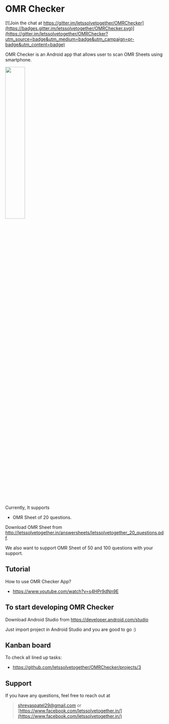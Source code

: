 # OMR Checker

[![Join the chat at https://gitter.im/letssolvetogether/OMRChecker](https://badges.gitter.im/letssolvetogether/OMRChecker.svg)](https://gitter.im/letssolvetogether/OMRChecker?utm_source=badge&utm_medium=badge&utm_campaign=pr-badge&utm_content=badge)

OMR Checker is an Android app that allows user to scan OMR Sheets using smartphone.

[<img height="35%" width="35%" src="https://play.google.com/intl/en_us/badges/images/generic/en_badge_web_generic.png"/>](https://play.google.com/store/apps/details?id=com.letssolvetogether.omr.main)

Currently, It supports
 - OMR Sheet of 20 questions.

Download OMR Sheet from http://letssolvetogether.in/answersheets/letssolvetogether_20_questions.pdf.

We also want to support OMR Sheet of 50 and 100 questions with your support.

## Tutorial
How to use OMR Checker App?
- https://www.youtube.com/watch?v=s4HPr9dNn9E

## To start developing OMR Checker

Download Android Studio from https://developer.android.com/studio

Just import project in Android Studio and you are good to go :)

## Kanban board
To check all lined up tasks:
- https://github.com/letssolvetogether/OMRChecker/projects/3

## Support

If you have any questions, feel free to reach out at

> shreyaspatel29@gmail.com 
> or 
> [https://www.facebook.com/letssolvetogether.in/](https://www.facebook.com/letssolvetogether.in/)
